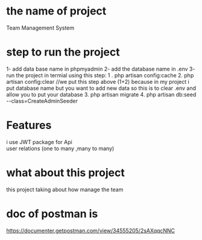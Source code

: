 # the name of project
Team Management System
# step to run the project 
1- add data base name in phpmyadmin
2- add the database name in .env
3- run the project in termial using this step:
   1 . php artisan config:cache
   2. php artisan config:clear
   //we put this step above (1+2) because in my project i put database name but you want to add new data so this is to clear .env and allow you to put your database
   3. php artisan migrate
   4. php artisan db:seed --class=CreateAdminSeeder
# Features
i use JWT package for Api   
user relations (one to many ,many to many)
# what about this project
this project taking about how manage the team 
# doc of postman is 
https://documenter.getpostman.com/view/34555205/2sAXqqcNNC



